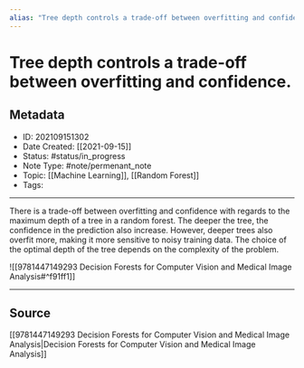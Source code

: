 ```yaml
---
alias: "Tree depth controls a trade-off between overfitting and confidence."
---
```

# Tree depth controls a trade-off between overfitting and confidence.
## Metadata
- ID: 202109151302
- Date Created: [[2021-09-15]]
- Status: #status/in_progress
- Note Type: #note/permenant_note
- Topic: [[Machine Learning]], [[Random Forest]]
- Tags: 
---

There is a trade-off between overfitting and confidence with regards to the maximum depth of a tree in a random forest. The deeper the tree, the confidence in the prediction also increase. However, deeper trees also overfit more, making it more sensitive to noisy training data. The choice of the optimal depth of the tree depends on the complexity of the problem.

![[9781447149293 Decision Forests for Computer Vision and Medical Image Analysis#^f91ff1]]

---
## Source
[[9781447149293 Decision Forests for Computer Vision and Medical Image Analysis|Decision Forests for Computer Vision and Medical Image Analysis]]